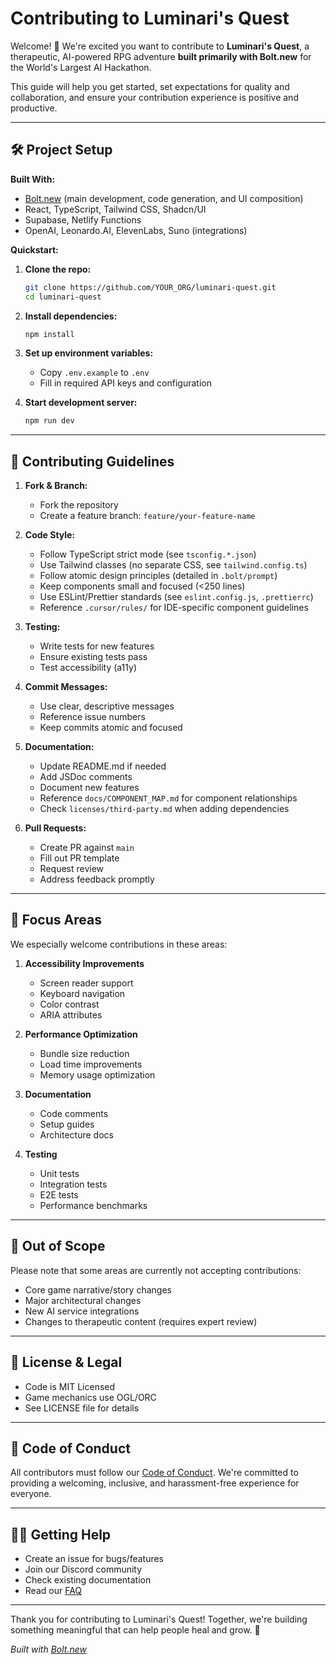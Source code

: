 # Contributing to Luminari's Quest

Welcome! 🎉 We're excited you want to contribute to **Luminari's Quest**, a therapeutic, AI-powered RPG adventure **built primarily with Bolt.new** for the World's Largest AI Hackathon.

This guide will help you get started, set expectations for quality and collaboration, and ensure your contribution experience is positive and productive.

---

## 🛠 Project Setup

**Built With:**  
- [Bolt.new](https://bolt.new/) (main development, code generation, and UI composition)
- React, TypeScript, Tailwind CSS, Shadcn/UI
- Supabase, Netlify Functions
- OpenAI, Leonardo.AI, ElevenLabs, Suno (integrations)

**Quickstart:**
1. **Clone the repo:**  
   ```bash
   git clone https://github.com/YOUR_ORG/luminari-quest.git
   cd luminari-quest
   ```

2. **Install dependencies:**
   ```bash
   npm install
   ```

3. **Set up environment variables:**
   - Copy `.env.example` to `.env`
   - Fill in required API keys and configuration

4. **Start development server:**
   ```bash
   npm run dev
   ```

---

## 📝 Contributing Guidelines

1. **Fork & Branch:**
   - Fork the repository
   - Create a feature branch: `feature/your-feature-name`

2. **Code Style:**
   - Follow TypeScript strict mode (see `tsconfig.*.json`)
   - Use Tailwind classes (no separate CSS, see `tailwind.config.ts`)
   - Follow atomic design principles (detailed in `.bolt/prompt`)
   - Keep components small and focused (<250 lines)
   - Use ESLint/Prettier standards (see `eslint.config.js`, `.prettierrc`)
   - Reference `.cursor/rules/` for IDE-specific component guidelines

3. **Testing:**
   - Write tests for new features
   - Ensure existing tests pass
   - Test accessibility (a11y)

4. **Commit Messages:**
   - Use clear, descriptive messages
   - Reference issue numbers
   - Keep commits atomic and focused

5. **Documentation:**
   - Update README.md if needed
   - Add JSDoc comments
   - Document new features
   - Reference `docs/COMPONENT_MAP.md` for component relationships
   - Check `licenses/third-party.md` when adding dependencies

6. **Pull Requests:**
   - Create PR against `main`
   - Fill out PR template
   - Request review
   - Address feedback promptly

---

## 🎯 Focus Areas

We especially welcome contributions in these areas:

1. **Accessibility Improvements**
   - Screen reader support
   - Keyboard navigation
   - Color contrast
   - ARIA attributes

2. **Performance Optimization**
   - Bundle size reduction
   - Load time improvements
   - Memory usage optimization

3. **Documentation**
   - Code comments
   - Setup guides
   - Architecture docs

4. **Testing**
   - Unit tests
   - Integration tests
   - E2E tests
   - Performance benchmarks

---

## 🚫 Out of Scope

Please note that some areas are currently not accepting contributions:

- Core game narrative/story changes
- Major architectural changes
- New AI service integrations
- Changes to therapeutic content (requires expert review)

---

## 📜 License & Legal

- Code is MIT Licensed
- Game mechanics use OGL/ORC
- See LICENSE file for details

---

## 🤝 Code of Conduct

All contributors must follow our [Code of Conduct](CODE_OF_CONDUCT.md). We're committed to providing a welcoming, inclusive, and harassment-free experience for everyone.

---

## 🙋‍♀️ Getting Help

- Create an issue for bugs/features
- Join our Discord community
- Check existing documentation
- Read our [FAQ](docs/FAQ.md)

---

Thank you for contributing to Luminari's Quest! Together, we're building something meaningful that can help people heal and grow. 💫

*Built with [Bolt.new](https://bolt.new/)*